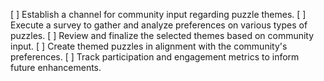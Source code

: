[ ] Establish a channel for community input regarding puzzle themes.
[ ] Execute a survey to gather and analyze preferences on various types of puzzles.
[ ] Review and finalize the selected themes based on community input.
[ ] Create themed puzzles in alignment with the community's preferences.
[ ] Track participation and engagement metrics to inform future enhancements.